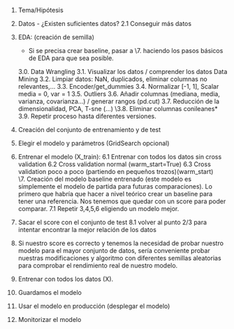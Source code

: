 1. Tema/Hipótesis 
2. Datos - ¿Existen suficientes datos? 
    2.1 Conseguir más datos
3. EDA: (creación de semilla)
    * Si se precisa crear baseline, pasar a \\7. haciendo los pasos básicos de EDA para que sea posible.

    3.0. Data Wrangling
    3.1. Visualizar los datos / comprender los datos
    Data Mining
    3.2. Limpiar datos: NaN, duplicados, eliminar columnas no relevantes,...
    3.3. Encoder/get_dummies
    3.4. Normalizar [-1, 1], Scalar media = 0, var = 1
    3.5. Outliers
    3.6. Añadir columnas (mediana, media, varianza, covarianza...) / generar rangos (pd.cut)
    3.7. Reducción de la dimensionalidad, PCA, T-sne (...)
    \\3.8. Eliminar columnas conileanes*
    3.9. Repetir proceso hasta diferentes versiones.
4. Creación del conjunto de entrenamiento y de test
5. Elegir el modelo y parámetros (GridSearch opcional)
6. Entrenar el modelo (X_train): 
    6.1 Entrenar con todos los datos sin cross validation
    6.2 Cross validation normal (warm_start=True)
    6.3 Cross validation poco a poco (partiendo en pequeños trozos)(warm_start)  
\\7. Creación del modelo baseline entrenado (este modelo es simplemente el modelo de partida para futuras comparaciones). Lo primero que habría que hacer a nivel teórico crear un baseline para tener una referencia. Nos tenemos que quedar con un score para poder comparar.
    7.1 Repetir 3,4,5,6 eligiendo un modelo mejor.
8. Sacar el score con el conjunto de test
    8.1 volver al punto 2/3 para intentar encontrar la mejor relación de los datos
9. Si nuestro score es correcto y tenemos la necesidad de probar nuestro modelo para el mayor conjunto de datos, sería conveniente probar nuestras modificaciones y algoritmo con diferentes semillas aleatorias para comprobar el rendimiento real de nuestro modelo.
10. Entrenar con todos los datos (X).
11. Guardamos el modelo
12. Usar el modelo en producción (desplegar el modelo)
13. Monitorizar el modelo